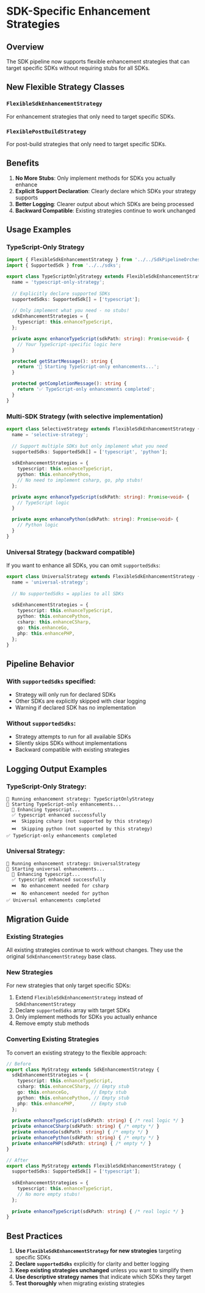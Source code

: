 # SDK-Specific Enhancement Strategies

## Overview
The SDK pipeline now supports flexible enhancement strategies that can target specific SDKs without requiring stubs for all SDKs.

## New Flexible Strategy Classes

### `FlexibleSdkEnhancementStrategy`
For enhancement strategies that only need to target specific SDKs.

### `FlexiblePostBuildStrategy`  
For post-build strategies that only need to target specific SDKs.

## Benefits

1. **No More Stubs**: Only implement methods for SDKs you actually enhance
2. **Explicit Support Declaration**: Clearly declare which SDKs your strategy supports
3. **Better Logging**: Clearer output about which SDKs are being processed
4. **Backward Compatible**: Existing strategies continue to work unchanged

## Usage Examples

### TypeScript-Only Strategy

```typescript
import { FlexibleSdkEnhancementStrategy } from '../../SdkPipelineOrchestrator';
import { SupportedSdk } from '../../sdks';

export class TypeScriptOnlyStrategy extends FlexibleSdkEnhancementStrategy {
  name = 'typescript-only-strategy';
  
  // Explicitly declare supported SDKs
  supportedSdks: SupportedSdk[] = ['typescript'];
  
  // Only implement what you need - no stubs!
  sdkEnhancementStrategies = {
    typescript: this.enhanceTypeScript,
  };

  private async enhanceTypeScript(sdkPath: string): Promise<void> {
    // Your TypeScript-specific logic here
  }

  protected getStartMessage(): string {
    return '🔧 Starting TypeScript-only enhancements...';
  }

  protected getCompletionMessage(): string {
    return '✅ TypeScript-only enhancements completed';
  }
}
```

### Multi-SDK Strategy (with selective implementation)

```typescript
export class SelectiveStrategy extends FlexibleSdkEnhancementStrategy {
  name = 'selective-strategy';
  
  // Support multiple SDKs but only implement what you need
  supportedSdks: SupportedSdk[] = ['typescript', 'python'];
  
  sdkEnhancementStrategies = {
    typescript: this.enhanceTypeScript,
    python: this.enhancePython,
    // No need to implement csharp, go, php stubs!
  };

  private async enhanceTypeScript(sdkPath: string): Promise<void> {
    // TypeScript logic
  }

  private async enhancePython(sdkPath: string): Promise<void> {
    // Python logic  
  }
}
```

### Universal Strategy (backward compatible)

If you want to enhance all SDKs, you can omit `supportedSdks`:

```typescript
export class UniversalStrategy extends FlexibleSdkEnhancementStrategy {
  name = 'universal-strategy';
  
  // No supportedSdks = applies to all SDKs
  
  sdkEnhancementStrategies = {
    typescript: this.enhanceTypeScript,
    python: this.enhancePython,
    csharp: this.enhanceCSharp,
    go: this.enhanceGo,
    php: this.enhancePHP,
  };
}
```

## Pipeline Behavior

### With `supportedSdks` specified:
- Strategy will only run for declared SDKs
- Other SDKs are explicitly skipped with clear logging
- Warning if declared SDK has no implementation

### Without `supportedSdks`:
- Strategy attempts to run for all available SDKs
- Silently skips SDKs without implementations
- Backward compatible with existing strategies

## Logging Output Examples

### TypeScript-Only Strategy:
```
🔧 Running enhancement strategy: TypeScriptOnlyStrategy
🔧 Starting TypeScript-only enhancements...
  🔧 Enhancing typescript...
  ✅ typescript enhanced successfully
  ⏭️  Skipping csharp (not supported by this strategy)
  ⏭️  Skipping python (not supported by this strategy)
✅ TypeScript-only enhancements completed
```

### Universal Strategy:
```
🔧 Running enhancement strategy: UniversalStrategy
🔧 Starting universal enhancements...
  🔧 Enhancing typescript...
  ✅ typescript enhanced successfully
  ⏭️  No enhancement needed for csharp
  ⏭️  No enhancement needed for python
✅ Universal enhancements completed
```

## Migration Guide

### Existing Strategies
All existing strategies continue to work without changes. They use the original `SdkEnhancementStrategy` base class.

### New Strategies  
For new strategies that only target specific SDKs:

1. Extend `FlexibleSdkEnhancementStrategy` instead of `SdkEnhancementStrategy`
2. Declare `supportedSdks` array with target SDKs
3. Only implement methods for SDKs you actually enhance
4. Remove empty stub methods

### Converting Existing Strategies
To convert an existing strategy to the flexible approach:

```typescript
// Before
export class MyStrategy extends SdkEnhancementStrategy {
  sdkEnhancementStrategies = {
    typescript: this.enhanceTypeScript,
    csharp: this.enhanceCSharp, // Empty stub
    go: this.enhanceGo,        // Empty stub  
    python: this.enhancePython, // Empty stub
    php: this.enhancePHP,      // Empty stub
  };
  
  private enhanceTypeScript(sdkPath: string) { /* real logic */ }
  private enhanceCSharp(sdkPath: string) { /* empty */ }
  private enhanceGo(sdkPath: string) { /* empty */ }
  private enhancePython(sdkPath: string) { /* empty */ }
  private enhancePHP(sdkPath: string) { /* empty */ }
}

// After  
export class MyStrategy extends FlexibleSdkEnhancementStrategy {
  supportedSdks: SupportedSdk[] = ['typescript'];
  
  sdkEnhancementStrategies = {
    typescript: this.enhanceTypeScript,
    // No more empty stubs!
  };
  
  private enhanceTypeScript(sdkPath: string) { /* real logic */ }
}
```

## Best Practices

1. **Use `FlexibleSdkEnhancementStrategy` for new strategies** targeting specific SDKs
2. **Declare `supportedSdks`** explicitly for clarity and better logging
3. **Keep existing strategies unchanged** unless you want to simplify them
4. **Use descriptive strategy names** that indicate which SDKs they target
5. **Test thoroughly** when migrating existing strategies
